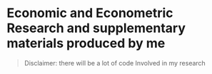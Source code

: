 # Economic and Econometric Research and supplementary materials produced by me
> Disclaimer: there will be a lot of code Involved in my research

